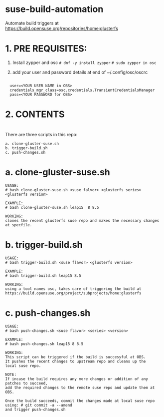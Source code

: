 # suse-build-automation
Automate build triggers at https://build.opensuse.org/repositories/home:glusterfs


# 1. PRE REQUISITES:

1. Install zypper and osc
  ```# dnf -y install zypper```
  ```# sudo zypper in osc```

2. add your user and password details at end of ~/.config/osc/oscrc
  ```# vim ~/.config/osc/oscrc

    user=<YOUR USER NAME in OBS>
    credentials_mgr_class=osc.credentials.TransientCredentialsManager
    pass=<YOUR PASSWORD for OBS>
  ```



# 2. CONTENTS
# 
There are three scripts in this repo:

	a. clone-gluster-suse.sh
	b. trigger-build.sh
	c. push-changes.sh



# a. clone-gluster-suse.sh
```
USAGE:
# bash clone-gluster-suse.sh <suse falvor> <glusterfs series> <glusterfs version>

EXAMPLE:
# bash clone-gluster-suse.sh leap15  8 8.5

WORKING:
clones the recent glusterfs suse repo and makes the necessary changes at specfile.
```



# b. trigger-build.sh
```
USAGE:
# bash trigger-build.sh <suse flavor> <glusterfs version>

EXAMPLE:
# bash trigger-build.sh leap15 8.5

WORKING:
using a tool names osc, takes care of triggering the build at  
https://build.opensuse.org/project/subprojects/home:glusterfs
```


# c. push-changes.sh
```
USAGE:
# bash push-changes.sh <suse flavor> <series> <version>

EXAMPLE:
# bash push-changes.sh leap15 8 8.5 

WORKING:
This script can be triggered if the build is successful at OBS.
It pushes the recent changes to upstream repo and cleans up the
local suse repo.

NOTE:
If incase the build requires any more changes or addition of any patches to succeed, 
add the required changes to the remote suse repo and update them at OBS.

Once the build succeeds, commit the changes made at local suse repo using: # git commit -a --amend
and trigger push-changes.sh

```
